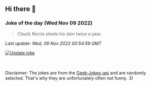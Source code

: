 ## Hi there 👋

### Joke of the day (Wed Nov 09 2022)
<!-- joke -->
>Chuck Norris sheds his skin twice a year.
<!-- /joke -->

*Last update: Wed, 09 Nov 2022 00:54:59 GMT*

[![Update joke](https://github.com/nclskfm/nclskfm/actions/workflows/joke.yml/badge.svg)](https://github.com/nclskfm/nclskfm/actions/workflows/joke.yml)

<br><br>
Disclaimer: The jokes are from the [Geek-Jokes-api](https://github.com/sameerkumar18/geek-joke-api) and are randomly selected. That's why they are unfortunately often not funny. :D
